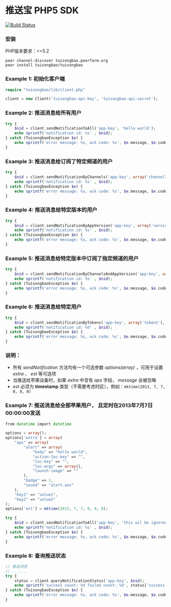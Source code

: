 # 推送宝 PHP5 SDK

[![Build Status](https://travis-ci.org/tuisongbao/php5-sdk.png?branch=master)](https://travis-ci.org/tuisongbao/php5-sdk)

### 安装
PHP版本要求：>=5.2

    pear channel-discover tuisongbao.pearfarm.org
    pear install tuisongbao/tuisongbao

### Example 1:  初始化客户端

```php
require "tuisongbao/lib/client.php"

client = new Client('tuisongbao-api-key', 'tuisongbao-api-secret');
```

### Example 2: 推送消息给所有用户

```php
try {
    $nid = client.sendNotificationToAll('app-key', 'hello world');
    echo sprintf('notification id: %s' , $nid);
} catch (TuisongbaoException $e) {
    echo sprintf('error message: %s, ack code: %s', $e.message, $e.code);
}
```

### Example 3: 推送消息给订阅了特定频道的用户

```php
try {
    $nid = client.sendNotificationByChannels('app-key', array('channel1'), 'hello world');
    echo sprintf('notification id: %s' , $nid);
} catch (TuisongbaoException $e) {
    echo sprintf('error message: %s, ack code: %s', $e.message, $e.code);
}
```

### Example 4: 推送消息给特定版本的用户

```php
try {
    $nid = client.sendNotificationByAppVersion('app-key', array('version1'), 'hello world');
    echo sprintf('notification id: %s' , $nid);
} catch (TuisongbaoException $e) {
    echo sprintf('error message: %s, ack code: %s', $e.message, $e.code);
}
```

### Example 5: 推送消息给特定版本中订阅了指定频道的用户

```php
try {
    $nid = client.sendNotificationByChannelsAndAppVersion('app-key', array('channel1'), array('version1'), 'hello world');
    echo sprintf('notification id: %s' , $nid);
} catch (TuisongbaoException $e) {
    echo sprintf('error message: %s, ack code: %s', $e.message, $e.code);
}
```

### Example 6: 推送消息给特定用户

```php
try {
    $nid = client.sendNotificationByTokens('app-key', array('token1'), 'hello world');
    echo sprintf('notification id: %d' , $nid);
} catch (TuisongbaoException $e) {
    echo sprintf('error message: %s, ack code: %s', $e.message, $e.code);
}
```

### 说明：

* 所有 *sendNotification* 方法均有一个可选参数 *options(array)* ，可用于设置 *extra* 、 *est* 等可选项
* 当推送给苹果设备时，如果 *extra* 中含有 *aps* 字段， *message* 会被忽略
* *est* 必须为 **timestamp**  类型（不需要考虑时区），例如：`mktime(2013, 7, 7, 0, 0, 0)`

### Example 7: 推送消息给全部苹果用户， 且定时在2013年7月7日 00:00:00发送

```php
from datetime import datetime

options = array();
options['extra'] = array(
    "aps" => array(
        "alert" => array(
            "body" => "hello world",
            "action-loc-key" => "",
            "loc-key" => "",
            "loc-args" => array(),
            "launch-image" => ""
        ),
        "badge" => 1,
        "sound" => "alert.aov"
    ),
    "key1" => "value1",
    "key2" => "value2"
);
options['est'] = mktime(2013, 7, 7, 0, 0, 0);

try {
    $nid = client.sendNotificationToAll('app-key', 'this wil be ignored', options);
    echo sprintf('notification id: %s' , $nid);
} catch (TuisongbaoException $e) {
    echo sprintf('error message: %s, ack code: %s', $e.message, $e.code);
}
```

### Example 8: 查询推送状态

```php
// 推送消息
// ......
try {
    status = client.queryNotificationStatus('app-key', $nid);
    echo sprintf('success count: %d failed count: %d', status['success'], status['failed']);
} catch (TuisongbaoException $e) {
    echo sprintf('error message: %s, ack code: %s', $e.message, $e.code);
}
```